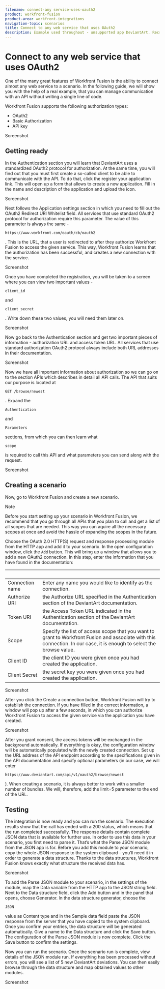 ```yaml
---
filename: connect-any service-uses-oauth2
product: workfront-fusion
product-area: workfront-integrations
navigation-topic: scenarios
title: Connect to any web service that uses OAuth2
description: Example used throughout - unsupported app DeviantArt. Recreate this with an app we support??
---
```


# Connect to any web service that uses OAuth2

<!--
Example used throughout - unsupported app DeviantArt. Recreate this with an app we support??
-->

<!--
Should the title not specify just the OAuth2 authorization type, since there are also 2 others--Basic Authorization and API key?
-->

One of the many great features of Workfront Fusion is the ability to connect almost any web service to a scenario. In the following guide, we will show you with the help of a real example, that you can manage communication with an API without writing a single line of code.

<!--
This article users the DeviantArt service to show how Workfront Fusion can integrate with any web service. Our goal is to get a list of the latest deviations. Before we can configure this scenario though, we first have to find out some basic information about the service. Our first step will be to go through the Development section and find out what method DeviantArt uses for user authentication, and which API is appropriate to perform the desired function.
-->

Workfront Fusion supports the following authorization types:

* OAuth2
* Basic Authorization
* API key

Screenshot

## Getting ready

In the Authentication section you will learn that DeviantArt uses a standardized OAuth2 protocol for authorization. At the same time, you will find out that you must first create a so-called client to be able to communicate with the API. To do that, click the register your application link. This will open up a form that allows to create a new application. Fill in the name and description of the application and upload the icon.

Screenshot

Next follows the Application settings section in which you need to fill out the OAuth2 Redirect URI Whitelist field. All services that use standard OAuth2 protocol for authorization require this parameter. The value of this parameter is always the same - 

```
https://www.workfront.com/oauth/cb/oauth2
```

. This is the URL, that a user is redirected to after they authorize Workfront Fusion to access the given service. This way, Workfront Fusion learns that the authorization has been successful, and creates a new connection with the service.

Screenshot

Once you have completed the registration, you will be taken to a screen where you can view two important values - 

```
client_id
```

and 

```
client_secret
```

. Write down these two values, you will need them later on.

Screenshot

Now go back to the Authentication section and get two important pieces of information - authorization URL and access token URL. All services that use standard authorization OAuth2 protocol always include both URL addresses in their documentation.

Screenshot

Now we have all important information about authorization so we can go on to the section APIs which describes in detail all API calls. The API that suits our purpose is located at 

```
GET /browse/newest
```

. Expand the 

```
Authentication
```

and 

```
Parameters
```

sections, from which you can then learn what 

```
scope
```

is required to call this API and what parameters you can send along with the request.

Screenshot

## Creating a scenario

Now, go to Workfront Fusion and create a new scenario.

>[!NOTE]
>
>Before you start setting up your scenario in Workfront Fusion, we recommend that you go through all APIs that you plan to call and get a list of all scopes that are needed. This way you can aquire all the necessary scopes at once and avoid the hassle of expanding the scopes in the future.

Choose the OAuth 2.0 HTTP(S) request and response processing module from the HTTP app and add it to your scenario. In the open configuration window, click the `Add` button. This will bring up a window that allows you to add a new OAuth2 connection. In this step, enter the information that you have found in the documentation:

| &nbsp; |&nbsp; |
|---|---|
| Connection name |Enter any name you would like to identify as the connection. |
| Authorize URI |the Authorize URL specified in the Authentication section of the DeviantArt documentation. |
| Token URI |the Access Token URL indicated in the Authentication section of the DeviantArt documentation. |
| Scope  |Specify the list of access scope that you want to grant to Workfront Fusion and associate with this connection. In our case, it is enough to select the browse value. |
| Client ID |the client ID you were given once you had created the application. |
| Client Secret |the secret key you were given once you had created the application. |

Screenshot

After you click the Create a connection button, Workfront Fusion will try to establish the connection. If you have filled in the correct information, a window will pop up after a few seconds, in which you can authorize Workfront Fusion to access the given service via the application you have created.

Screenshot

After you grant consent, the access tokens will be exchanged in the background automatically. If everything is okay, the configuration window will be automatically populated with the newly created connection. Set up the URL address of the API endpoint according to the specifications given in the API documentation and specify optional parameters (in our case, we will enter 

```
https://www.deviantart.com/api/v1/oauth2/browse/newest
```

). When creating a scenario, it is always better to work with a smaller number of bundles. We will, therefore, add the limit=5 parameter to the end of the URL.

## Testing

The integration is now ready and you can run the scenario. The execution results show that the call has ended with a 200 status, which means that the run completed successfully. The response details contain complete JSON data that is available for further use. In order to use this data in your scenario, you first need to parse it. That’s what the Parse JSON module from the JSON app is for. Before you add this module to your scenario, copy the whole JSON response to the system clipboard - you’ll need it in order to generate a data structure. Thanks to the data structures, Workfront Fusion knows exactly what structure the received data has.

Screenshot

To add the Parse JSON module to your scenario, in the settings of the module, map the Data variable from the HTTP app to the JSON string field. Next to the Data structure field, click the Add button and in the panel that opens, choose Generator. In the data structure generator, choose the 

```
JSON
```

value as Content type and in the Sample data field paste the JSON response from the server that you have copied to the system clipboard. Once you confirm your entries, the data structure will be generated automatically. Give a name to the Data structure and click the Save button. The configuration of the Parse JSON module is now complete. Click the Save button to confirm the settings.

Now you can run the scenario. Once the scenario run is complete, view details of the JSON module run. If everything has been processed without errors, you will see a list of 5 new DeviantArt deviations. You can then easily browse through the data structure and map obtained values to other modules.

Screenshot
